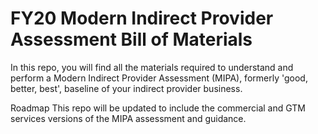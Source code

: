 # FY20 Modern Indirect Provider Assessment Bill of Materials
In this repo, you will find all the materials required to understand and perform a Modern Indirect Provider Assessment (MIPA), formerly 'good, better, best', baseline of your indirect provider business.

Roadmap
This repo will be updated to include the commercial and GTM services versions of the MIPA assessment and guidance.
